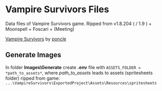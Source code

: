 # Vampire Survivors Files

Data files of Vampire Survivors game.
Ripped from v1.8.204 ( / 1.9 ) + Moonspell + Foscari + (Meeting)

[Vampire Survivors](https://store.steampowered.com/app/1794680/Vampire_Survivors/) by [poncle](https://poncle.games)

## Generate Images

In folder **Images\Generate** create **.env** file with `ASSETS_FOLDER = *path_to_assets*`, where _path_to_assets_ leads to
assets (spritesheets folder) ripped from game: `...\VampireSurvivors\ExportedProject\Assets\Resources\spritesheets`